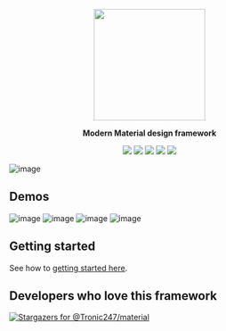 <p align="center"><img src="https://material.tronic247.com/logo.svg" height="200"/></p>
<p align="center"><b>Modern Material design framework</b></p>
<p align="center"><img src="https://img.shields.io/github/stars/tronic247/material?style=flat-square"/>
<img src="https://img.shields.io/github/last-commit/tronic247/material?style=flat-square"/>
<img src="https://img.shields.io/github/issues/tronic247/material?style=flat-square"/>
<img src="https://img.shields.io/badge/Tronic247-Product-%23e41c26"/>  
  <a href="https://discord.gg/Xusx5WFwMH"> <img src="https://img.shields.io/discord/868761454914981941.svg?label=&logo=discord&logoColor=ffffff&color=7389D8&labelColor=6A7EC2"/> </a>
</p>

![image](https://user-images.githubusercontent.com/76736580/147639923-74dba5fd-3c44-45d3-a6f6-c2571f63c5cf.png)

## Demos
![image](https://user-images.githubusercontent.com/76736580/147640000-94d6ec43-57fd-4d0c-a90c-b2d202900c97.png)
![image](https://user-images.githubusercontent.com/76736580/147640014-75e0b35a-e59f-4fbd-80fb-bd6daa2eeee9.png)
![image](https://user-images.githubusercontent.com/76736580/147640039-f7b55b86-3edb-43e2-a1e3-344b20355cee.png)
![image](https://user-images.githubusercontent.com/76736580/147640082-1fac5957-f860-408b-9131-fb1be7da27c7.png)


## Getting started
See how to [getting started here](https://material.tronic247.com/getting-started/).

## Developers who love this framework
[![Stargazers for @Tronic247/material](https://reporoster.com/stars/notext/Tronic247/material)](https://github.com/Tronic247/material/stargazers)


